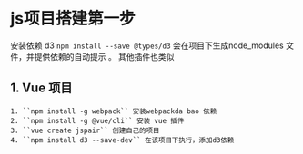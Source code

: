 # js项目搭建第一步

安装依赖 d3 ``npm install --save @types/d3`` 会在项目下生成node_modules 文件，并提供依赖的自动提示 。 其他插件也类似

## 1. Vue 项目

    1. ``npm install -g webpack`` 安装webpackda bao 依赖
    2. ``npm install -g @vue/cli`` 安装 vue 插件
    3. ``vue create jspair`` 创建自己的项目
    4. ``npm install d3 --save-dev`` 在该项目下执行，添加d3依赖